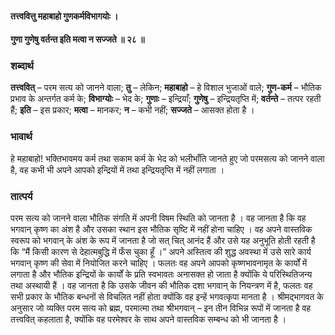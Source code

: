 #### तत्त्ववित्तु महाबाहो गुणकर्मविभागयोः ।
#### गुणा गुणेषु वर्तन्त इति मत्वा न सज्जते ॥ २८ ॥

### शब्दार्थ

**तत्त्ववित्** – परम सत्य को जानने वाला; **तु** – लेकिन; **महाबाहो** – हे विशाल भुजाओं वाले; **गुण-कर्म** – भौतिक प्रभाव के  अन्तर्गत कर्म के; **विभाग्योः** – भेद के; **गुणाः** – इन्द्रियाँ; **गुणेषु** – इन्द्रियतृप्ति में; **वर्तन्ते** – तत्पर रहती हैं; **इति** – इस प्रकार; **मत्वा** – मानकर; **न** – कभी नहीं; **सज्जते** – आसक्त होता है ।

### भावार्थ

हे महाबाहो! भक्तिभावमय कर्म तथा सकाम कर्म के भेद को भलीभाँति जानते हुए जो परमसत्य को जानने वाला है, वह कभी भी अपने आपको इन्द्रियों में तथा इन्द्रियतृप्ति में नहीं लगाता ।

### तात्पर्य

परम सत्य को जानने वाला भौतिक संगति में अपनी विषम स्थिति को जानता है । वह जानता है कि वह भगवान् कृष्ण का अंश है और उसका स्थान इस भौतिक सृष्टि में नहीं होना चाहिए । वह अपने वास्तविक स्वरूप को भगवान् के अंश के रूप में जानता है जो सत् चित् आनंद हैं और उसे यह अनुभूति होती रहती है कि “मैं किसी कारण से देहात्मबुद्धि में फँस चुका हूँ ।” अपने अस्तित्व की शुद्ध अवस्था में उसे सारे कार्य भगवान् कृष्ण की सेवा में नियोजित करने चाहिए । फलतः वह अपने आपको कृष्णभावनामृत के कार्यों में लगाता है और भौतिक इन्द्रियों के कार्यों के प्रति स्वभावतः अनासक्त हो जाता है क्योंकि ये परिस्थितिजन्य तथा अस्थायी हैं । वह जानता है कि उसके जीवन की भौतिक दशा भगवान् के नियन्त्रण में है, फलतः वह सभी प्रकार के भौतिक बन्धनों से विचलित नहीं होता क्योंकि वह इन्हें भगवत्कृपा मानता है । श्रीमद्भागवत के अनुसार जो व्यक्ति परम सत्य को ब्रह्म, परमात्मा तथा श्रीभगवान् – इन तीन विभिन्न रूपों में जानता है वह तत्त्ववित् कहलाता है, क्योंकि वह परमेश्वर के साथ अपने वास्तविक सम्बन्ध को भी जानता है ।